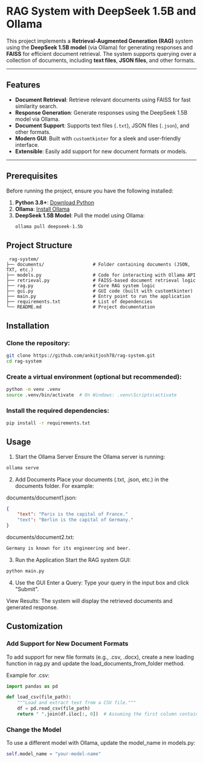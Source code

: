 # RAG System with DeepSeek 1.5B and Ollama

This project implements a **Retrieval-Augmented Generation (RAG)** system using the **DeepSeek 1.5B model** (via Ollama) for generating responses and **FAISS** for efficient document retrieval. The system supports querying over a collection of documents, including **text files**, **JSON files**, and other formats.

---

## Features

- **Document Retrieval**: Retrieve relevant documents using FAISS for fast similarity search.
- **Response Generation**: Generate responses using the DeepSeek 1.5B model via Ollama.
- **Document Support**: Supports text files (`.txt`), JSON files (`.json`), and other formats.
- **Modern GUI**: Built with `customtkinter` for a sleek and user-friendly interface.
- **Extensible**: Easily add support for new document formats or models.

---

## Prerequisites

Before running the project, ensure you have the following installed:

1. **Python 3.8+**: [Download Python](https://www.python.org/downloads/)
2. **Ollama**: [Install Ollama](https://github.com/jmorganca/ollama)
3. **DeepSeek 1.5B Model**: Pull the model using Ollama:
   ```bash
   ollama pull deepseek-1.5b
   ```
  
## Project Structure
```
 rag-system/
├── documents/                  # Folder containing documents (JSON, TXT, etc.)
├── models.py                   # Code for interacting with Ollama API
├── retrieval.py                # FAISS-based document retrieval logic
├── rag.py                      # Core RAG system logic
├── gui.py                      # GUI code (built with customtkinter)
├── main.py                     # Entry point to run the application
├── requirements.txt            # List of dependencies
└── README.md                   # Project documentation 
```
## Installation
### Clone the repository:

```bash
git clone https://github.com/ankitjosh78/rag-system.git
cd rag-system
```
### Create a virtual environment (optional but recommended):

```bash
python -m venv .venv
source .venv/bin/activate  # On Windows: .venv\Scripts\activate
```
### Install the required dependencies:

```bash
pip install -r requirements.txt
```

## Usage
1. Start the Ollama Server
Ensure the Ollama server is running:

```bash
ollama serve
```
2. Add Documents
Place your documents (.txt, .json, etc.) in the documents folder. For example:

documents/document1.json:

```json
{
    "text": "Paris is the capital of France."
    "text": "Berlin is the capital of Germany."
}
```

documents/document2.txt:
```txt
Germany is known for its engineering and beer.
```

3. Run the Application
Start the RAG system GUI:

```bash
python main.py
```
4. Use the GUI
Enter a Query: Type your query in the input box and click "Submit".

View Results: The system will display the retrieved documents and generated response.

## Customization
### Add Support for New Document Formats
To add support for new file formats (e.g., .csv, .docx), create a new loading function in rag.py and update the load_documents_from_folder method.

Example for .csv:
```python
import pandas as pd

def load_csv(file_path):
    """Load and extract text from a CSV file."""
    df = pd.read_csv(file_path)
    return " ".join(df.iloc[:, 0])  # Assuming the first column contains text
```

### Change the Model
To use a different model with Ollama, update the model_name in models.py:

```python
self.model_name = "your-model-name"
```
